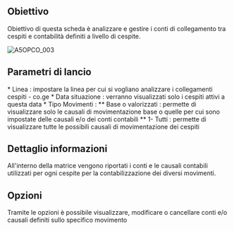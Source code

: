 ## Obiettivo
Obiettivo di questa scheda è analizzare e gestire i conti di collegamento tra cespiti e contabilità definiti a livello di cespite.

![A5OPCO_003](http://doc.smeup.com/immagini/MBDOC_SCH-A5OPCO_CO3/A5OPCO_003.png)
## Parametri di lancio

 \* Linea :  impostare la linea per cui si vogliano analizzare i collegamenti cespiti - co.ge
 \* Data situazione :  verranno visualizzati solo i cespiti attivi a questa data
 \* Tipo Movimenti : 
 \*\* Base o valorizzati :  permette di visualizzare solo le causali di movimentazione base o quelle per cui sono impostate delle causali e/o dei conti contabili
 \*\* 1- Tutti :  permette di visualizzare tutte le possibili causali di movimentazione dei cespiti

## Dettaglio informazioni
All'interno della matrice vengono riportati i conti e le causali contabili utilizzati per ogni cespite per la contabilizzazione dei diversi movimenti.

## Opzioni
Tramite le opzioni è possibile visualizzare, modificare o cancellare conti e/o causali definiti sullo specifico movimento




